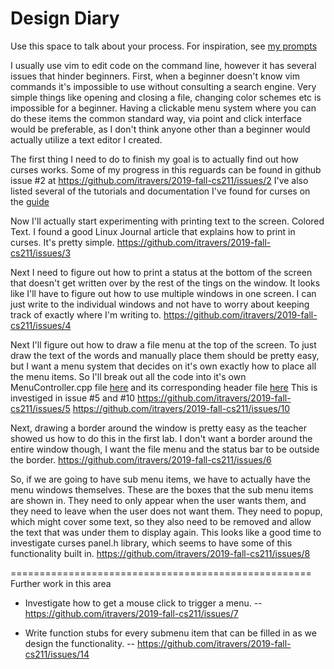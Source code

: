# Design Diary
Use this space to talk about your process.  For inspiration, see [my prompts](../../../docs/sample_reflection.md) 

I usually use vim to edit code on the command line, however it has several issues that
hinder beginners. First, when a beginner doesn't know vim commands it's impossible to
use without consulting a search engine. Very simple things like opening and closing
a file, changing color schemes etc is impossible for a beginner. Having a clickable
menu system where you can do these items the common standard way, via point and click
interface would be preferable, as I don't think anyone other than a beginner would
actually utilize a text editor I created.

The first thing I need to do to finish my goal is to actually find out how curses
works. Some of my progress in this reguards can be found in github issue #2
at https://github.com/itravers/2019-fall-cs211/issues/2
I've also listed several of the tutorials and documentation I've found for curses
on the [guide](../../../docs/guides.md) 

Now I'll actually start experimenting with printing text to the screen. Colored Text.
I found a good Linux Journal article that explains how to print in curses.
It's pretty simple.
https://github.com/itravers/2019-fall-cs211/issues/3

Next I need to figure out how to print a status at the bottom of the screen that
doesn't get written over by the rest of the tings on the window. It looks like
I'll have to figure out how to use multiple windows in one screen. I can just 
write to the individual windows and not have to worry about keeping track of
exactly where I'm writing to.
https://github.com/itravers/2019-fall-cs211/issues/4

Next I'll figure out how to draw a file menu at the top of the screen. To just
draw the text of the words and manually place them should be pretty easy, but
I want a menu system that decides on it's own exactly how to place all the menu
items. So I'll break out all the code into it's own MenuController.cpp file 
[here](../../../projects/TextEditor/src/EditorOfText/EditorOfText/MenuController.cpp) 
and its corresponding header file 
[here](../../../projects/TextEditor/src/EditorOfText/EditorOfText/MenuController.h) 
This is investiged in issue #5 and #10
https://github.com/itravers/2019-fall-cs211/issues/5
https://github.com/itravers/2019-fall-cs211/issues/10

Next, drawing a border around the window is pretty easy as the teacher showed
us how to do this in the first lab. I don't want a border around the entire window
though, I want the file menu and the status bar to be outside the border.
https://github.com/itravers/2019-fall-cs211/issues/6

So, if we are going to have sub menu items, we have to actually have the menu windows 
themselves. These are the boxes that the sub menu items are shown in. They need to
only appear when the user wants them, and they need to leave when the user does not
want them. They need to popup, which might cover some text, so they also need to
be removed and allow the text that was under them to display again. This looks like
a good time to investigate curses panel.h library, which seems to have some of this
functionality built in. 
https://github.com/itravers/2019-fall-cs211/issues/8


====================================================
Further work in this area
- Investigate how to get a mouse click to trigger a menu.
-- https://github.com/itravers/2019-fall-cs211/issues/7

- Write function stubs for every submenu item that can be filled in as we design the functionality.
-- https://github.com/itravers/2019-fall-cs211/issues/14